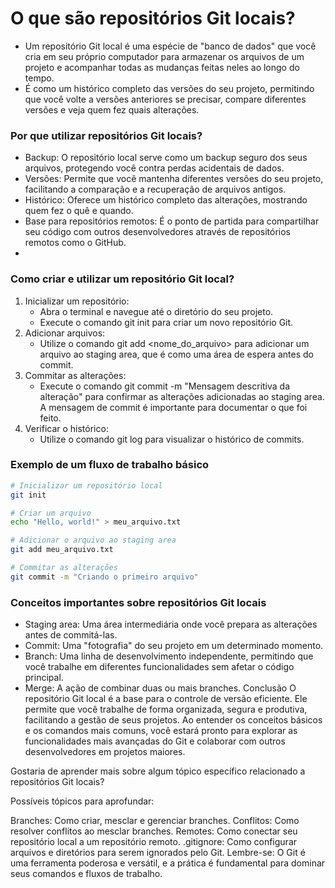 # O que são repositórios Git locais?
- Um repositório Git local é uma espécie de "banco de dados" que você cria em seu próprio computador para armazenar os arquivos de um projeto e acompanhar todas as mudanças feitas neles ao longo do tempo. 
- É como um histórico completo das versões do seu projeto, permitindo que você volte a versões anteriores se precisar, compare diferentes versões e veja quem fez quais alterações.

### Por que utilizar repositórios Git locais?
- Backup: O repositório local serve como um backup seguro dos seus arquivos, protegendo você contra perdas acidentais de dados.
- Versões: Permite que você mantenha diferentes versões do seu projeto, facilitando a comparação e a recuperação de arquivos antigos.
- Histórico: Oferece um histórico completo das alterações, mostrando quem fez o quê e quando.
- Base para repositórios remotos: É o ponto de partida para compartilhar seu código com outros desenvolvedores através de repositórios remotos como o GitHub.
- 
### Como criar e utilizar um repositório Git local?
1. Inicializar um repositório:
   - Abra o terminal e navegue até o diretório do seu projeto.
   - Execute o comando git init para criar um novo repositório Git.
2. Adicionar arquivos:
   - Utilize o comando git add <nome_do_arquivo> para adicionar um arquivo ao staging area, que é como uma área de espera antes do commit.
3. Commitar as alterações:
   - Execute o comando git commit -m "Mensagem descritiva da alteração" para confirmar as alterações adicionadas ao staging area. A mensagem de commit é importante para documentar o que foi feito.
4. Verificar o histórico:
   - Utilize o comando git log para visualizar o histórico de commits.
  
### Exemplo de um fluxo de trabalho básico

```bash
# Inicializar um repositório local
git init

# Criar um arquivo
echo "Hello, world!" > meu_arquivo.txt

# Adicionar o arquivo ao staging area
git add meu_arquivo.txt

# Commitar as alterações
git commit -m "Criando o primeiro arquivo"
```

### Conceitos importantes sobre repositórios Git locais
- Staging area: Uma área intermediária onde você prepara as alterações antes de commitá-las.
- Commit: Uma "fotografia" do seu projeto em um determinado momento.
- Branch: Uma linha de desenvolvimento independente, permitindo que você trabalhe em diferentes funcionalidades sem afetar o código principal.
- Merge: A ação de combinar duas ou mais branches.
Conclusão
O repositório Git local é a base para o controle de versão eficiente. Ele permite que você trabalhe de forma organizada, segura e produtiva, facilitando a gestão de seus projetos. Ao entender os conceitos básicos e os comandos mais comuns, você estará pronto para explorar as funcionalidades mais avançadas do Git e colaborar com outros desenvolvedores em projetos maiores.

Gostaria de aprender mais sobre algum tópico específico relacionado a repositórios Git locais?

Possíveis tópicos para aprofundar:

Branches: Como criar, mesclar e gerenciar branches.
Conflitos: Como resolver conflitos ao mesclar branches.
Remotes: Como conectar seu repositório local a um repositório remoto.
.gitignore: Como configurar arquivos e diretórios para serem ignorados pelo Git.
Lembre-se: O Git é uma ferramenta poderosa e versátil, e a prática é fundamental para dominar seus comandos e fluxos de trabalho.